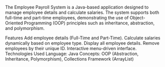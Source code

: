 
The Employee Payroll System is a Java-based application designed to manage employee details and calculate salaries. The system supports both full-time and part-time employees, demonstrating the use of Object-Oriented Programming (OOP) principles such as inheritance, abstraction, and polymorphism.

Features
Add employee details (Full-Time and Part-Time).
Calculate salaries dynamically based on employee type.
Display all employee details.
Remove employees by their unique ID.
Interactive menu-driven interface.
Technologies Used
Language: Java
Concepts: OOP (Abstraction, Inheritance, Polymorphism), Collections Framework (ArrayList)
